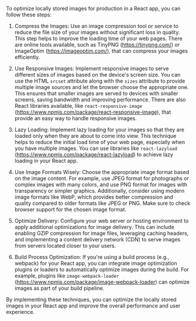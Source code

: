 To optimize locally stored images for production in a React app, you can follow these steps:

1. Compress the Images: Use an image compression tool or service to reduce the file size of your images without significant loss in quality. This step helps to improve the loading time of your web pages. There are online tools available, such as TinyPNG (https://tinypng.com/) or ImageOptim (https://imageoptim.com/), that can compress your images efficiently.

2. Use Responsive Images: Implement responsive images to serve different sizes of images based on the device's screen size. You can use the HTML `srcset` attribute along with the `sizes` attribute to provide multiple image sources and let the browser choose the appropriate one. This ensures that smaller images are served to devices with smaller screens, saving bandwidth and improving performance. There are also React libraries available, like `react-responsive-image` (https://www.npmjs.com/package/react-responsive-image), that provide an easy way to handle responsive images.

3. Lazy Loading: Implement lazy loading for your images so that they are loaded only when they are about to come into view. This technique helps to reduce the initial load time of your web page, especially when you have multiple images. You can use libraries like `react-lazyload` (https://www.npmjs.com/package/react-lazyload) to achieve lazy loading in your React app.

4. Use Image Formats Wisely: Choose the appropriate image format based on the image content. For example, use JPEG format for photographs or complex images with many colors, and use PNG format for images with transparency or simpler graphics. Additionally, consider using modern image formats like WebP, which provides better compression and quality compared to older formats like JPEG or PNG. Make sure to check browser support for the chosen image format.

5. Optimize Delivery: Configure your web server or hosting environment to apply additional optimizations for image delivery. This can include enabling GZIP compression for image files, leveraging caching headers, and implementing a content delivery network (CDN) to serve images from servers located closer to your users.

6. Build Process Optimization: If you're using a build process (e.g., webpack) for your React app, you can integrate image optimization plugins or loaders to automatically optimize images during the build. For example, plugins like `image-webpack-loader` (https://www.npmjs.com/package/image-webpack-loader) can optimize images as part of your build pipeline.

By implementing these techniques, you can optimize the locally stored images in your React app and improve the overall performance and user experience.